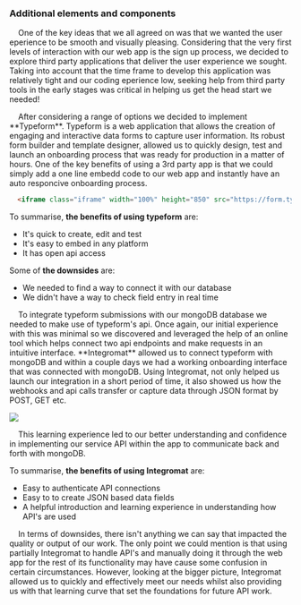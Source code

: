 ### Additional elements and components

<p>&nbsp;&nbsp;&nbsp;&nbsp;One of the key ideas that we all agreed on was that we wanted the user eperience to be smooth and visually pleasing. Considering that the very first levels of interaction with our web app is the sign up process, we decided to explore third party applications that deliver the user experience we sought. Taking into account that the time frame to develop this application was relatively tight and our coding eperience low, seeking help from third party tools in the early stages was critical in helping us get the head start we needed!</p>

<p>&nbsp;&nbsp;&nbsp;&nbsp;After considering a range of options we decided to implement **Typeform**. Typeform is a web application that allows the creation of engaging and interactive data forms to capture user information. Its robust form builder and template designer, allowed us to quickly design, test and launch an onboarding process that was ready for production in a matter of hours. One of the key benefits of using a 3rd party app is that we could simply add a one line embedd code to our web app and instantly have an auto responcive onboarding process.</p>

```html
  <iframe class="iframe" width="100%" height="850" src="https://form.typeform.com/to/<typeformID>?typeform-medium=embed-snippet" frameborder="0" allowfullscreen data-transparency="100"></iframe>

```

To summarise, **the benefits of using typeform** are:

- It's quick to create, edit and test
- It's easy to embed in any platform
- It has open api access

Some of **the downsides** are:

- We needed to find a way to connect it with our database
- We didn't have a way to check field entry in real time

<p>&nbsp;&nbsp;&nbsp;&nbsp;To integrate typeform submissions with our mongoDB database we needed to make use of typeform's api. Once again, our initial experience with this was minimal so we discovered and leveraged the help of an online tool which helps connect two api endpoints and make requests in an intuitive interface. **Integromat** allowed us to connect typeform with mongoDB and within a couple days we had a working onboarding interface that was connected with mongoDB. Using Integromat, not only helped us launch our integration in a short period of time, it also showed us how the webhooks and api calls transfer or capture data through JSON format by POST, GET etc.</p>

![](https://i.ibb.co/kx58mLx/Screenshot-2021-04-29-at-14-29-10.png)

<p>&nbsp;&nbsp;&nbsp;&nbsp;This learning experience led to our better understanding and confidence in implementing our service API within the app to communicate back and forth with mongoDB.</p>

To summarise, **the benefits of using Integromat** are:

- Easy to authenticate API connections
- Easy to to create JSON based data fields
- A helpful introduction and learning experience in understanding how API's are used

<p>&nbsp;&nbsp;&nbsp;&nbsp;In terms of downsides, there isn't anything we can say that impacted the quality or output of our work. The only point we could mention is that using partially Integromat to handle API's and manually doing it through the web app for the rest of its functionality may have cause some confusion in certain circumstances. However, looking at the bigger picture, Integromat allowed us to quickly and effectively meet our needs whilst also providing us with that learning curve that set the foundations for future API work.</p>
